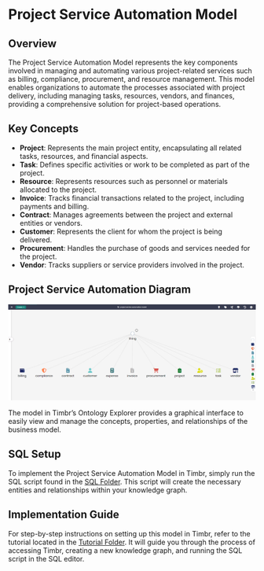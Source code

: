 # Project Service Automation Model

## Overview
The Project Service Automation Model represents the key components involved in managing and automating various project-related services such as billing, compliance, procurement, and resource management. This model enables organizations to automate the processes associated with project delivery, including managing tasks, resources, vendors, and finances, providing a comprehensive solution for project-based operations.

## Key Concepts
- **Project**: Represents the main project entity, encapsulating all related tasks, resources, and financial aspects.
- **Task**: Defines specific activities or work to be completed as part of the project.
- **Resource**: Represents resources such as personnel or materials allocated to the project.
- **Invoice**: Tracks financial transactions related to the project, including payments and billing.
- **Contract**: Manages agreements between the project and external entities or vendors.
- **Customer**: Represents the client for whom the project is being delivered.
- **Procurement**: Handles the purchase of goods and services needed for the project.
- **Vendor**: Tracks suppliers or service providers involved in the project.

## Project Service Automation Diagram

![Attached Image of Model](./model.png)

The model in Timbr’s Ontology Explorer provides a graphical interface to easily view and manage the concepts, properties, and relationships of the business model.

## SQL Setup
To implement the Project Service Automation Model in Timbr, simply run the SQL script found in the [SQL Folder](./sql). This script will create the necessary entities and relationships within your knowledge graph.

## Implementation Guide
For step-by-step instructions on setting up this model in Timbr, refer to the tutorial located in the [Tutorial Folder](./tutorial). It will guide you through the process of accessing Timbr, creating a new knowledge graph, and running the SQL script in the SQL editor.
